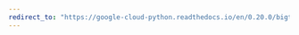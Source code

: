 ```yaml
---
redirect_to: "https://google-cloud-python.readthedocs.io/en/0.20.0/bigtable-table-api.html"
---
```

